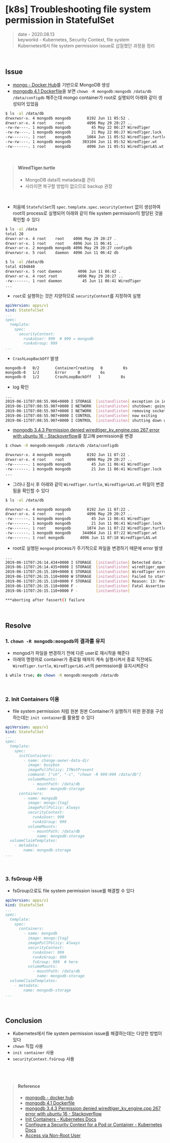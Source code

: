 # [k8s] Troubleshooting file system permission in StatefulSet
> date - 2020.08.13  
> keyworkd - Kubernetes, Security Context, file system  
> Kubernetes에서 file system permission issue로 삽질했던 과정을 정리  

<br>

## Issue
* [mongo - Docker Hub](https://hub.docker.com/_/mongo)를 기반으로 MongoDB 생성
* [mongodb 4.1 Dockerfile](https://github.com/docker-library/mongo/blob/c93d83e504/4.1/Dockerfile#L90)을 보면 `chown -R mongodb:mongodb /data/db /data/configdb` 해주는데 mongo container가 root로 실행되어 아래와 같이 생성되어 있었음
```sh
$ ls -al /data/db
drwxrwsr-x. 4 mongodb mongodb       8192 Jun 11 05:52 .
drwxr-xr-x. 4 root    root          4096 May 29 20:27 ..
-rw-rw----. 1 mongodb mongodb         45 May 22 06:27 WiredTiger
-rw-rw----. 1 mongodb mongodb         21 May 22 06:27 WiredTiger.lock
-rw-------. 1 root    mongodb       1084 Jun 11 05:52 WiredTiger.turtle
-rw-rw----. 1 mongodb mongodb     303104 Jun 11 05:52 WiredTiger.wt
-rw-------. 1 root    mongodb       4096 Jun 11 05:51 WiredTigerLAS.wt
```

<br>

> #### WiredTiger.turtle
> * MongoDB data의 metadata를 관리
> * 사라지면 복구할 방법이 없으므로 backup 권장

<br>

* 처음에 `StatefulSet`의 `spec.template.spec.securityContext` 없이 생성하여 root의 process로 실행되어 아래와 같이 file system permission이 할당된 것을 확인할 수 있다
```sh
$ ls -al /data
total 28
drwxr-xr-x. 4 root    root    4096 May 29 20:27 .
drwxr-xr-x. 1 root    root    4096 Jun 11 06:41 ..
drwxr-xr-x. 2 mongodb mongodb 4096 May 29 20:27 configdb
drwxrwsr-x. 5 root    daemon  4096 Jun 11 06:42 db

$ ls -al /data/db
total 4194840
drwxrwsr-x. 5 root daemon       4096 Jun 11 06:42 .
drwxr-xr-x. 4 root root         4096 May 29 20:27 ..
-rw-------. 1 root daemon         45 Jun 11 06:41 WiredTiger
...
```

* `root`로 실행하는 것은 지양하므로 `securityContext`를 지정하여 실행
```yaml
apiVersion: apps/v1
kind: StatefulSet
...
spec:
  template:
    spec:
      securityContext:
        runAsUser: 999  # 999 = mongodb
        runAsGroup: 999
...
```

* `CrashLoopBackOff` 발생
```
mongodb-0   0/2       ContainerCreating   0         0s
mongodb-0   1/2       Error     0         6s
mongodb-0   1/2       CrashLoopBackOff   1         8s
```

* log 확인
```sh
...
2019-06-11T07:08:55.906+0000 I STORAGE  [initandlisten] exception in initAndListen: IllegalOperation: Attempted to create a lock file on a read-only directory: /data/db, terminating  # here
2019-06-11T07:08:55.907+0000 I NETWORK  [initandlisten] shutdown: going to close listening sockets...
2019-06-11T07:08:55.907+0000 I NETWORK  [initandlisten] removing socket file: /tmp/mongodb-27017.sock
2019-06-11T07:08:55.907+0000 I CONTROL  [initandlisten] now exiting
2019-06-11T07:08:55.907+0000 I CONTROL  [initandlisten] shutting down with code:100
```

* [mongodb 3.4.3 Permission denied wiredtiger_kv_engine.cpp 267 error with ubuntu 16 - Stackoverflow](https://stackoverflow.com/a/43154346/6389139)를 참고해 permission을 변경
```sh
$ chown -R mongodb:mongodb /data/db /data/configdb

drwxrwsr-x. 4 mongodb mongodb       8192 Jun 11 07:22 .
drwxr-xr-x. 4 root    root          4096 May 29 20:27 ..
-rw-------. 1 mongodb mongodb         45 Jun 11 06:41 WiredTiger
-rw-------. 1 mongodb mongodb         21 Jun 11 06:41 WiredTiger.lock
...
```

* 그러나 잠시 후 아래와 같이 `WiredTiger.turtle`, `WiredTigerLAS.wt` 파일이 변경됨을 확인할 수 있다
```sh
$ ls -al /data/db

drwxrwsr-x. 4 mongodb mongodb       8192 Jun 11 07:22 .
drwxr-xr-x. 4 root    root          4096 May 29 20:27 ..
-rw-------. 1 mongodb mongodb         45 Jun 11 06:41 WiredTiger
-rw-------. 1 mongodb mongodb         21 Jun 11 06:41 WiredTiger.lock
-rw-------. 1 root    mongodb       1074 Jun 11 07:22 WiredTiger.turtle
-rw-------. 1 mongodb mongodb     344064 Jun 11 07:22 WiredTiger.wt
-rw-------. 1 root mongodb       4096 Jun 11 07:10 WiredTigerLAS.wt
```

* root로 실행된 `mongod` process가 주기적으로 파일을 변경하기 때문에 error 발생
```sh
...
2019-06-11T07:26:14.434+0000 I STORAGE  [initandlisten] Detected data files in /data/db created by the 'wiredTiger' storage engine, so setting the active storage engine to 'wiredTiger'.
2019-06-11T07:26:14.435+0000 I STORAGE  [initandlisten] wiredtiger_open config: create,cache_size=1536M,session_max=20000,eviction=(threads_min=4,threads_max=4),config_base=false,statistics=(fast),log=(enabled=true,archive=true,path=journal,compressor=snappy),file_manager=(close_idle_time=100000),statistics_log=(wait=0),verbose=(recovery_progress),
2019-06-11T07:26:15.109+0000 E STORAGE  [initandlisten] WiredTiger error (13) [1560237975:109941][1:0x7f62fb0d9a80], wiredtiger_open: __posix_open_file, 715: /data/db/WiredTiger.turtle: handle-open: open: Permission denied Raw: [1560237975:109941][1:0x7f62fb0d9a80], wiredtiger_open: __posix_open_file, 715: /data/db/WiredTiger.turtle: handle-open: open: Permission denied
2019-06-11T07:26:15.110+0000 W STORAGE  [initandlisten] Failed to start up WiredTiger under any compatibility version.
2019-06-11T07:26:15.110+0000 F STORAGE  [initandlisten] Reason: 13: Permission denied
2019-06-11T07:26:15.110+0000 F -        [initandlisten] Fatal Assertion 28595 at src/mongo/db/storage/wiredtiger/wiredtiger_kv_engine.cpp 704
2019-06-11T07:26:15.110+0000 F -        [initandlisten]

***aborting after fassert() failure
```


<br>

## Resolve

### 1. `chown -R mongodb:mongodb`의 결과를 유지
* mongod가 파일을 변경하기 전에 다른 user로 재시작을 해준다
* 아래의 명령어로 container가 종료될 때까지 계속 실행시켜서 종료 직전에도 `WiredTiger.turtle`, `WiredTigerLAS.wt`의 permission을 유지시켜준다
```sh
$ while true; do chown -R mongodb:mongodb /data/db
```

<br>

### 2. Init Containers 이용
* file system permission 처럼 원본 원본 Container가 실행하기 위한 환경을 구성하는데는 `init container`를 활용할 수 있다
```yaml
apiVersion: apps/v1
kind: StatefulSet
...
spec:
  template:
    spec:
      initContainers:
        - name: change-owner-data-dir
          image: busybox
          imagePullPolicy: IfNotPresent
          command: ["sh", "-c", "chown -R 999:999 /data/db"]
          volumeMounts:
            - mountPath: /data/db
              name: mongodb-storage
      containers:
        - name: mongodb
          image: mongo:{tag}
          imagePullPolicy: Always
          securityContext:
            runAsUser: 999
            runAsGroup: 999
          volumeMounts:
            - mountPath: /data/db
              name: mongodb-storage
  volumeClaimTemplates:
    - metadata:
        name: mongodb-storage
...
```

<br>

### 3. fsGroup 사용
* fsGroup으로도 file system permission issue를 해결할 수 있다
```yaml
apiVersion: apps/v1
kind: StatefulSet
...
spec:
  template:
    spec:
      containers:
        - name: mongodb
          image: mongo:{tag}
          imagePullPolicy: Always
          securityContext:
            runAsUser: 999
            runAsGroup: 999
            fsGroup: 999  # here
          volumeMounts:
            - mountPath: /data/db
              name: mongodb-storage
  volumeClaimTemplates:
    - metadata:
        name: mongodb-storage
...
```

<br>

## Conclusion
* Kubernetes에서 file system permission issue를 해결하는데는 다양한 방법이 있다
* `chown` 직접 사용
* `init container` 사용
* `securityContext.fsGroup` 사용


<br><br>

> #### Reference
> * [mongodb - docker hub](https://hub.docker.com/_/mongo)
> * [mongodb 4.1 Dockerfile](https://github.com/docker-library/mongo/blob/c93d83e504/4.1/Dockerfile)
> * [mongodb 3.4.3 Permission denied wiredtiger_kv_engine.cpp 267 error with ubuntu 16 - Stackoverflow](https://stackoverflow.com/a/43154346/6389139)
> * [Init Containers - Kubernetes Docs](https://kubernetes.io/docs/concepts/workloads/pods/init-containers/)
> * [Configure a Security Context for a Pod or Container - Kubernetes Docs](https://kubernetes.io/docs/tasks/configure-pod-container/security-context/)
> * [Access via Non-Root User](https://docs.portworx.com/portworx-install-with-kubernetes/storage-operations/create-pvcs/access-via-non-root-users/)
